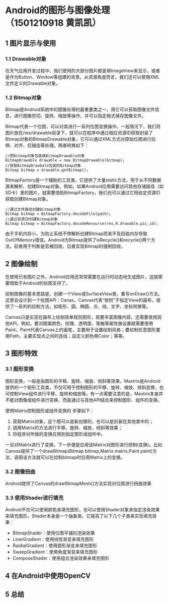 # Android的图形与图像处理（1501210918 黄凯凯）

## 1 图片显示与使用

### 1.1 Drawable对象
在天气应用开发过程中，我们使用的大部分图片都是用ImageView来显示，或者是作为Button、Window等组建的背景。从资源角度而言，我们还可以使用XML文件定义的Drawable对象。

### 1.2 Bitmap对象
Bitmap是Android系统中的图像处理的最重要类之一。用它可以获取图像文件信息，进行图像剪切、旋转、缩放等操作，并可以指定格式保存图像文件。

Bitmap代表一个位图，可以对其进行一系列位图变换操作。一般情况下，我们将图片放在/res/drawable目录下，就可以在程序中通过相应资源ID获取封装了Bitmap对象的BitmapDrawable对象，它可以通过XML方式对原始位图进行拉伸、对齐、抗锯齿等处理。两者转换如下：

    //把Bitmap对象包装成BitmapDrawable对象
    BitmapDrawable drawable = new BitmapDrawable(bitmap);
    //获取BitmapDrawbale包装的Bitmap对象
    Bitmap bitmap = drawable.getBitmap();
    
BitmapFactory是一个辅助的工具类，它提供了大量static方法，用于从不同数据源来解析、创建Bitmap对象。例如，如果Android应用需要访问其他存储路径（如SD卡）里的图片，就需要借助BitmapFactory，我们也可以通过它用给定资源ID获取创建Bitmap对象。

    
    //通过文件路径创建Bitmap对象
    Bitmap bitmap = BitmapFactory.decodeFile(path); 
    //通过资源ID创建Bitmap对象
    Bitmap bitmap = BitmapFactory.decodeResource(res,R.drawable.pic_id);
    
由于手机内存小，为防止系统不停解析创建Bitmap而来不及回收内存导致OutOfMemory错误。Android为Bitmap提供了isRecycle()和recycle()两个方法，前者用于判断是否被回收，后者实现Bitmap的强制回收。


## 2 图像绘制
在使用已有图片之外，Android应用还常常需要在运行时动态地生成图片，这就需要借助于Android的绘图支持了。

绘制图像的基本思路是，创建一个View或SurfaceView类，重写onDraw()方法。这里会设计到一个绘图API：Canas。Canvas代表“依附”于指定View的画布，提供了一系列的绘制方法，如矩形、圆、椭圆、点、线、文字、坐标转换等。

Canvas只是实现在画布上绘制简单规则图形，若要丰富图像内容，还需要使用其他API，例如，要对图案颜色、纹理、透明度、笔触等属性做设置就需要使用Paint，Paint代表Canvas上的画笔，主要用于设置绘制风格；要绘制任意图形要用Path，主要实现点之间的连线；自定义颜色用Color；等等。

## 3 图形特效

### 3.1 图形变换
图形变换，一般是指图形的平移、旋转、缩放、倾斜等效果。Maxtrix是Android提供的一个矩形工具类，不仅可用于控制图形的平移、旋转、缩放、倾斜变换，也可控制View组件进行平移、旋转和缩放等。有一点需要注意的是，Maxtrix本身并不能对图像或组件进行变换，而是通过与其他API结合来控制图形、组件的变换。

使用Matrix控制图形或组件变换的 步骤如下：
1. 获取Matrix对象，这个既可以是新创建的，也可以是封装在其他类中的；
2. 调用Matrix的方法进行平移、旋转、缩放、倾斜等效果；
3. 将程序对所做的变换应用到指定图形或组件中。

一旦对Matrix进行了变换，下一步便是应用该Matrix对图形进行控制(变换)。比如Canvas提供了一个drawBitmap(Bitmap bitmap,Matrix matrix,Paint paint)方法，调用该方法就可以在绘制bitmap时应用Matrix上的变换。

### 3.2 图像扭曲
Android提供了Canvas的drawBitmapMesh()方法实现对位图进行扭曲效果

### 3.3 使用Shader进行填充
Android不仅可以使用颜色来填充图形，也可以使用Shader对象来指定渲染效果来填充图形。Shader本身是一个抽象类，它提高了以下几个子类来实现填充效果：
* BitmapShader：使用位图平铺的渲染效果
* LinerGradient：使用线性渐变来填充图形
* RaidialGradient：使用圆形渐变来填充图形
* SweepGradient：使用角度渐变来填充图形
* ComposeShader：使用组合渲染效果来填充图形


## 4 在Android中使用OpenCV

## 5 总结

















